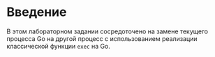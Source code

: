 # Введение

В этом лабораторном задании сосредоточено на замене текущего процесса Go на другой процесс с использованием реализации классической функции `exec` на Go.
